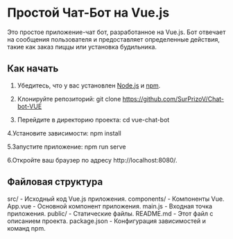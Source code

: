 # Простой Чат-Бот на Vue.js

Это простое приложение-чат бот, разработанное на Vue.js. Бот отвечает на сообщения пользователя и предоставляет определенные действия, такие как заказ пиццы или установка будильника.

## Как начать

1. Убедитесь, что у вас установлен [Node.js](https://nodejs.org/) и [npm](https://www.npmjs.com/).
2. Клонируйте репозиторий:
    git clone https://github.com/SurPrizoV/Chat-bot-VUE

3. Перейдите в директорию проекта:
    cd vue-chat-bot

4.Установите зависимости:
    npm install

5.Запустите приложение:
npm run serve

6.Откройте ваш браузер по адресу http://localhost:8080/.

## Файловая структура

src/ - Исходный код Vue.js приложения.
components/ - Компоненты Vue.
App.vue - Основной компонент приложения.
main.js - Входная точка приложения.
public/ - Статические файлы.
README.md - Этот файл с описанием проекта.
package.json - Конфигурация зависимостей и команд npm.
